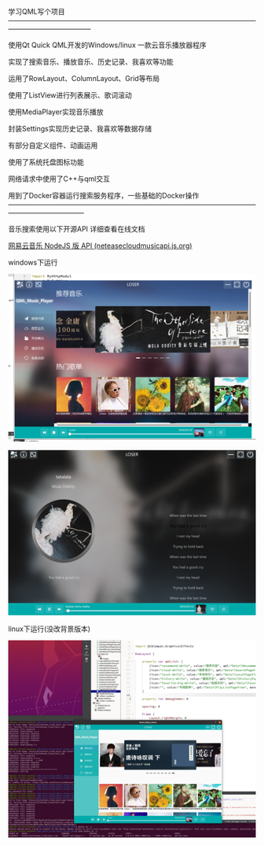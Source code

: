 学习QML写个项目
————————————————————————————————————————————————

使用Qt Quick QML开发的Windows/linux 一款云音乐播放器程序

实现了搜索音乐、播放音乐、历史记录、我喜欢等功能

运用了RowLayout、ColumnLayout、Grid等布局

使用了ListView进行列表展示、歌词滚动

使用MediaPlayer实现音乐播放

封装Settings实现历史记录、我喜欢等数据存储

有部分自定义组件、动画运用

使用了系统托盘图标功能

网络请求中使用了C++与qml交互

用到了Docker容器运行搜索服务程序，一些基础的Docker操作
———————————————————————————————————————————————

音乐搜索使用以下开源API 详细查看在线文档

[网易云音乐 NodeJS 版 API (neteasecloudmusicapi.js.org)](https://neteasecloudmusicapi.js.org/#/)

windows下运行

![image-20240314071223426](image-20240314071223426.png)

![image-20240314071301491](image-20240314071301491.png)


linux下运行(没改背景版本)

![image_20240312122013](image_20240312122013.png)
